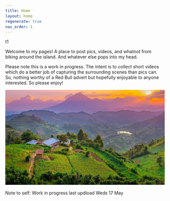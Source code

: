 ```yaml
---
title: Home
layout: home
regenerate: true
nav_order: 1
---
```

t1

  <p>Welcome to my pages!  A place to post pics, videos, and whatnot from biking around the island.  And whatever else pops into my head.</p>     
  
  <p>Please note this is a work in progress.  The intent is to collect short videos which do a better job of capturing the surrounding scenes than pics can.  So, nothing worthy of a Red Bull advert but hopefully enjoyable to anyone interested.  So please enjoy!   </p>

  <a href="https://nswaswajim.github.io/oahuv1/pages/about.html"><img src="images/muhabura.jpg" height="300" title="The guide"></a>

  Note to self:  Work in progress last updload Weds 17 May


